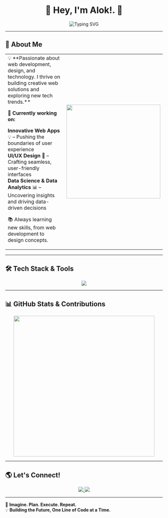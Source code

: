 <!-- Welcome to my GitHub Profile! -->
<h1 align="center">🤖 Hey, I'm Alok!. 🚀</h1>

<p align="center">
  <img src="https://readme-typing-svg.demolab.com?font=Fira+Code&size=22&pause=1000&color=36BCF7&center=true&vCenter=true&width=600&lines=UI/UX+Desinger;Data+Science+Enthusiast;Tech+Explorer!;Turning+Ideas+into+Reality!;Building+Innovative+Solutions!" alt="Typing SVG" />
</p>

---

## 🚀 **About Me**
<table>
<tr>
<td>
💡 **Passionate about web development, design, and technology. I thrive on building creative web solutions and exploring new tech trends.**                   

🎯 **Currently working on:**

**Innovative Web Apps** 💡 – Pushing the boundaries of user experience                       
**UI/UX Design** 🌟 – Crafting seamless, user-friendly interfaces                     
**Data Science & Data Analytics** 📊 – Uncovering insights and driving data-driven decisions

📚 Always learning new skills, from web development to design concepts.


</td>
<td>
  <img src="https://media.giphy.com/media/qgQUggAC3Pfv687qPC/giphy.gif" width="300px" />
</td>
</tr>
</table>

---

## 🛠️ **Tech Stack & Tools**

<p align="center">
  <img src="https://skillicons.dev/icons?i=html,css,js,react,nodejs,mongodb,java,python,git,figma,c,cpp,r,mysql," />
</p>

---

## 📊 **GitHub Stats & Contributions**

<p align="center">
  <img src="https://github-readme-stats.vercel.app/api?username=alokbhorunde9814&show_icons=true&theme=tokyonight" width="450px"/>
  <br>

</p>

---

## 🌎 **Let's Connect!**

<p align="center">
  <a href="https://www.linkedin.com/in/alok" target="_blank">
    <img src="https://skillicons.dev/icons?i=linkedin" />
  </a>
  <a href="https://github.com/alok" target="_blank">
    <img src="https://skillicons.dev/icons?i=github" />
  </a>
</p>


---

🚀 **Imagine. Plan. Execute. Repeat.**  
💡 **Building the Future, One Line of Code at a Time.**
